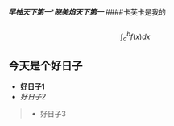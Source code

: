 ***早柚天下第一*********晓美焰天下第一*****
####卡芙卡是我的
`````python
`````
$$\int_a^bf(x)dx$$
## 今天是个好日子
- **好日子1**
- *好日子2*
> - 好日子3
